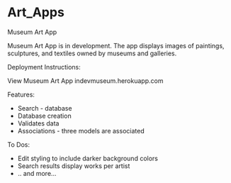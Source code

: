 # Art_Apps
Museum Art App

Museum Art App is in development. The app displays images of paintings, sculptures, and textiles owned by museums and galleries. 

Deployment Instructions:

  View Museum Art App indevmuseum.herokuapp.com

Features:
* Search - database 
* Database creation
* Validates data
* Associations - three models are associated

To Dos:
* Edit styling to include darker background colors
* Search results display works per artist
* .. and more...
